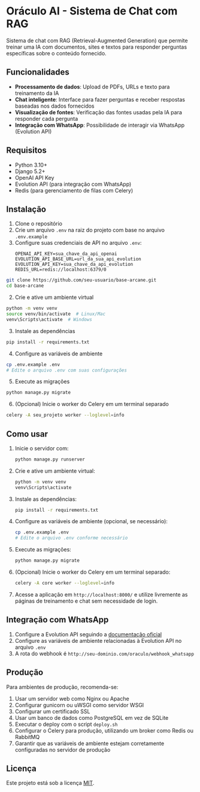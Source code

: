 # Oráculo AI - Sistema de Chat com RAG

Sistema de chat com RAG (Retrieval-Augmented Generation) que permite treinar uma IA com documentos, sites e textos para responder perguntas específicas sobre o conteúdo fornecido.

## Funcionalidades

- **Processamento de dados**: Upload de PDFs, URLs e texto para treinamento da IA
- **Chat inteligente**: Interface para fazer perguntas e receber respostas baseadas nos dados fornecidos
- **Visualização de fontes**: Verificação das fontes usadas pela IA para responder cada pergunta
- **Integração com WhatsApp**: Possibilidade de interagir via WhatsApp (Evolution API)

## Requisitos

- Python 3.10+
- Django 5.2+
- OpenAI API Key
- Evolution API (para integração com WhatsApp)
- Redis (para gerenciamento de filas com Celery)

## Instalação

1. Clone o repositório
2. Crie um arquivo `.env` na raiz do projeto com base no arquivo `.env.example`
3. Configure suas credenciais de API no arquivo `.env`:
   ```
   OPENAI_API_KEY=sua_chave_da_api_openai
   EVOLUTION_API_BASE_URL=url_da_sua_api_evolution
   EVOLUTION_API_KEY=sua_chave_da_api_evolution
   REDIS_URL=redis://localhost:6379/0
   ```
```bash
git clone https://github.com/seu-usuario/base-arcane.git
cd base-arcane
```

2. Crie e ative um ambiente virtual
```bash
python -m venv venv
source venv/bin/activate  # Linux/Mac
venv\Scripts\activate  # Windows
```

3. Instale as dependências
```bash
pip install -r requirements.txt
```

4. Configure as variáveis de ambiente
```bash
cp .env.example .env
# Edite o arquivo .env com suas configurações
```

5. Execute as migrações
```bash
python manage.py migrate
```

6. (Opcional) Inicie o worker do Celery em um terminal separado
```bash
celery -A seu_projeto worker --loglevel=info
```

## Como usar

1. Inicie o servidor com:

   ```bash
   python manage.py runserver
   ```

2. Crie e ative um ambiente virtual:

   ```bash
   python -m venv venv
   venv\Scripts\activate
   ```

3. Instale as dependências:

   ```bash
   pip install -r requirements.txt
   ```

4. Configure as variáveis de ambiente (opcional, se necessário):

   ```bash
   cp .env.example .env
   # Edite o arquivo .env conforme necessário
   ```

5. Execute as migrações:

   ```bash
   python manage.py migrate
   ```

6. (Opcional) Inicie o worker do Celery em um terminal separado:

   ```bash
   celery -A core worker --loglevel=info
   ```

7. Acesse a aplicação em `http://localhost:8000/` e utilize livremente as páginas de treinamento e chat sem necessidade de login.

## Integração com WhatsApp

1. Configure a Evolution API seguindo a [documentação oficial](https://github.com/evolution-api/evolution-api)
2. Configure as variáveis de ambiente relacionadas à Evolution API no arquivo `.env`
3. A rota do webhook é `http://seu-dominio.com/oraculo/webhook_whatsapp`

## Produção

Para ambientes de produção, recomenda-se:

1. Usar um servidor web como Nginx ou Apache
2. Configurar gunicorn ou uWSGI como servidor WSGI
3. Configurar um certificado SSL
4. Usar um banco de dados como PostgreSQL em vez de SQLite
5. Executar o deploy com o script `deploy.sh`
6. Configurar o Celery para produção, utilizando um broker como Redis ou RabbitMQ
7. Garantir que as variáveis de ambiente estejam corretamente configuradas no servidor de produção

## Licença

Este projeto está sob a licença [MIT](LICENSE).
